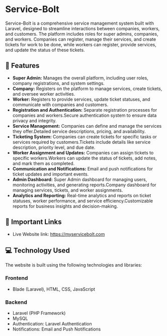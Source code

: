 #  Service-Bolt

Service-Bolt is a comprehensive service management system built with Laravel, designed to streamline interactions between companies, workers, and customers. The platform includes roles for super admins, companies, and workers. Companies can register, manage their services, and create tickets for work to be done, while workers can register, provide services, and update the status of these tickets.

## 📝 Features

- **Super Admin:** Manages the overall platform, including user roles, company registrations, and system settings.
- **Company:** Registers on the platform to manage services, create tickets, and oversee worker activities.
- **Worker:** Registers to provide services, update ticket statuses, and communicate with companies and customers.
- **Registration and Authentication:** Separate registration processes for companies and workers.Secure authentication system to ensure data privacy and integrity.
- **Service Management:** Companies can define and manage the services they offer.Detailed service descriptions, pricing, and availability.
- **Ticketing System:** Companies can create tickets for specific tasks or services required by customers.Tickets include details like service description, priority level, and due date.
- **Worker Assignment and Updates:** Companies can assign tickets to specific workers.Workers can update the status of tickets, add notes, and mark them as completed.
- **Communication and Notifications:** Email and push notifications for ticket updates and important events.
- **Admin Dashboard:** Super Admin dashboard for managing users, monitoring activities, and generating reports.Company dashboard for managing services, tickets, and worker assignments.
- **Analytics and Reporting:** Real-time analytics and reports on ticket statuses, worker performance, and service efficiency.Customizable reports for business insights and decision-making.
## 🚀 Important Links
- Live Website link: https://myservicebolt.com

## 💻 Technology Used

The website is built using the following technologies and libraries:

### Frontend
- Blade (Laravel), HTML, CSS, JavaScript

### Backend
- Laravel (PHP Framework)
- MySQL
- Authentication: Laravel Authentication
- Notifications: Email and Push Notifications

